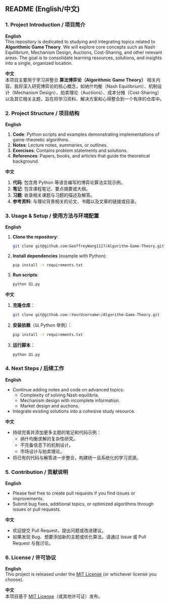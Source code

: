 ## README (English/中文)

### 1. Project Introduction / 项目简介

**English**  
This repository is dedicated to studying and integrating topics related to **Algorithmic Game Theory**. We will explore core concepts such as Nash Equilibrium, Mechanism Design, Auctions, Cost-Sharing, and other relevant areas. The goal is to consolidate learning resources, solutions, and insights into a single, organized location.

**中文**  
本项目主要用于学习并整合 **算法博弈论（Algorithmic Game Theory）** 相关内容。我将深入研究博弈论的核心概念，如纳什均衡（Nash Equilibrium）、机制设计（Mechanism Design）、拍卖理论（Auctions）、成本分摊（Cost-Sharing）以及其它相关主题，旨在将学习资料、解决方案和心得整合到一个有序的仓库中。

### 2. Project Structure / 项目结构

**English**  
1. **Code**: Python scripts and examples demonstrating implementations of game-theoretic algorithms.  
2. **Notes**: Lecture notes, summaries, or outlines.  
3. **Exercises**: Contains problem statements and solutions.  
4. **References**: Papers, books, and articles that guide the theoretical background.

**中文**  
1. **代码**: 包含用 Python 等语言编写的博弈论算法实现示例。  
2. **笔记**: 包含课程笔记、要点摘要或大纲。  
3. **习题**: 收录相关课题与习题的描述及解答。  
4. **参考资料**: 与理论背景相关的论文、书籍以及文章的链接或目录。

### 3. Usage & Setup / 使用方法与环境配置

**English**  
1. **Clone the repository**:
   ```bash
   git clone git@github.com:GeoffreyWang1117/Algorithm-Game-Theory.git
   ```
2. **Install dependencies** (example with Python):
   ```bash
   pip install -r requirements.txt
   ```
3. **Run scripts**:
   ```bash
   python Q1.py
   ```

**中文**  
1. **克隆仓库**：
   ```bash
   git clone git@github.com:<YourUsername>/Algorithm-Game-Theory.git
   ```
2. **安装依赖**（以 Python 举例）：
   ```bash
   pip install -r requirements.txt
   ```
3. **运行脚本**：
   ```bash
   python Q1.py
   ```

### 4. Next Steps / 后续工作

**English**  
- Continue adding notes and code on advanced topics:  
  - Complexity of solving Nash equilibria.  
  - Mechanism design with incomplete information.  
  - Market design and auctions.  
- Integrate existing solutions into a cohesive study resource.

**中文**  
- 持续完善并添加更多主题的笔记和代码示例：  
  - 纳什均衡求解的复杂性研究。  
  - 不完备信息下的机制设计。  
  - 市场设计与拍卖理论。  
- 将已有的代码与解答进一步整合，构建统一且系统化的学习资源。

### 5. Contribution / 贡献说明

**English**  
- Please feel free to create pull requests if you find issues or improvements.  
- Submit bug fixes, additional topics, or optimized algorithms through issues or pull requests.

**中文**  
- 欢迎提交 Pull Request，提出问题或改进建议。  
- 如果发现 Bug、想要添加新的主题或优化算法，请通过 Issue 或 Pull Request 与我讨论。

### 6. License / 许可协议

**English**  
This project is released under the [MIT License](./LICENSE) (or whichever license you choose).

**中文**  
本项目基于 [MIT License](./LICENSE)（或其他许可证）发布。
